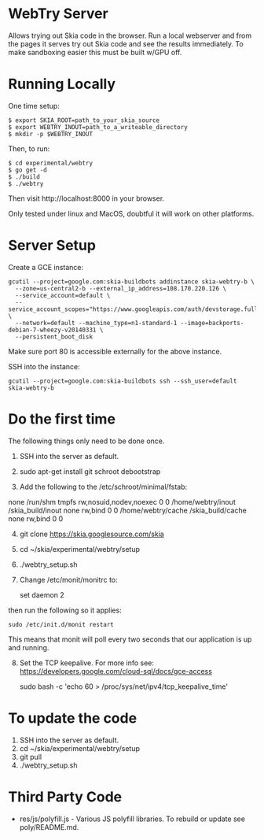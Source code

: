 WebTry Server
=============

Allows trying out Skia code in the browser. Run a local webserver
and from the pages it serves try out Skia code and see the results
immediately. To make sandboxing easier this must be built w/GPU off.


Running Locally
===============

One time setup:

    $ export SKIA_ROOT=path_to_your_skia_source
    $ export WEBTRY_INOUT=path_to_a_writeable_directory
    $ mkdir -p $WEBTRY_INOUT

Then, to run:

    $ cd experimental/webtry
    $ go get -d
    $ ./build
    $ ./webtry

Then visit http://localhost:8000 in your browser.

Only tested under linux and MacOS, doubtful it will work on other platforms.


Server Setup
============

Create a GCE instance:

    gcutil --project=google.com:skia-buildbots addinstance skia-webtry-b \
      --zone=us-central2-b --external_ip_address=108.170.220.126 \
      --service_account=default \
      --service_account_scopes="https://www.googleapis.com/auth/devstorage.full_control" \
      --network=default --machine_type=n1-standard-1 --image=backports-debian-7-wheezy-v20140331 \
      --persistent_boot_disk

Make sure port 80 is accessible externally for the above instance.

SSH into the instance:

    gcutil --project=google.com:skia-buildbots ssh --ssh_user=default skia-webtry-b


Do the first time
=================

The following things only need to be done once.

1. SSH into the server as default.

2. sudo apt-get install git schroot debootstrap

3. Add the following to the /etc/schroot/minimal/fstab:

  none /run/shm tmpfs rw,nosuid,nodev,noexec 0 0
  /home/webtry/inout             /skia_build/inout  none    rw,bind         0       0
  /home/webtry/cache             /skia_build/cache  none    rw,bind         0       0


4. git clone https://skia.googlesource.com/skia

5. cd ~/skia/experimental/webtry/setup

6. ./webtry_setup.sh

7. Change /etc/monit/monitrc to:

    set daemon 2

then run the following so it applies:

    sudo /etc/init.d/monit restart

This means that monit will poll every two seconds that our application is up and running.

8. Set the TCP keepalive. For more info see:
   https://developers.google.com/cloud-sql/docs/gce-access

    sudo bash -c 'echo 60 > /proc/sys/net/ipv4/tcp_keepalive_time'

To update the code
==================

1. SSH into the server as default.
2. cd ~/skia/experimental/webtry/setup
3. git pull
4. ./webtry_setup.sh

Third Party Code
================

  * res/js/polyfill.js - Various JS polyfill libraries. To rebuild or update
    see poly/README.md.
